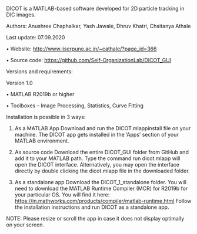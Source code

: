 DICOT is a MATLAB-based software developed for 2D particle tracking in DIC images. 

Authors: Anushree Chaphalkar, Yash Jawale, Dhruv Khatri, Chaitanya Athale

Last update: 07.09.2020

•	Website:  http://www.iiserpune.ac.in/~cathale/?page_id=366

•	Source code:  https://github.com/Self-OrganizationLab/DICOT_GUI

Versions and requirements:

Version 1.0 

•	MATLAB R2019b or higher

•	Toolboxes – Image Processing, Statistics, Curve Fitting

Installation is possible in 3 ways:
1. As a MATLAB App
Download and run the DICOT.mlappinstall file on your machine. The DICOT app gets installed in the ‘Apps’ section of your MATLAB environment.

2. As source code
Download the entire DICOT_GUI folder from GitHub and add it to your MATLAB path.
Type the command run dicot.mlapp will open the DICOT interface.
Alternatively, you may open the interface directly by double clicking the dicot.mlapp file in the downloaded folder.  

3. As a standalone app
Download the DICOT_1_standalone folder. You will need to download the MATLAB Runtime Compiler (MCR) for R2019b for your particular OS. You will find it here:
https://in.mathworks.com/products/compiler/matlab-runtime.html
Follow the installation instructions and run DICOT as a standalone app.

NOTE: Please resize or scroll the app in case it does not display optimally on your screen.
